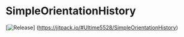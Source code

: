 # SimpleOrientationHistory
[![Release](https://jitpack.io/v/Ultime5528/SimpleOrientationHistory.svg)]
(https://jitpack.io/#Ultime5528/SimpleOrientationHistory)
